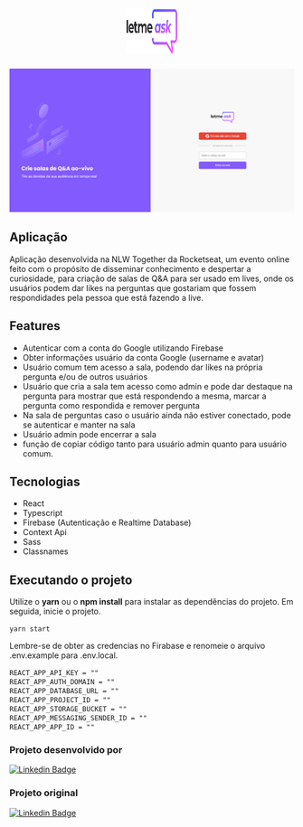 <h1 align="center">
 <img alt="GamePlay" height="80" width="90" title="Plant Manager" src="./src/assets/images/logo.svg" />
</h1>

![cover](./src/assets/images/screencapture-letmeask.png)

## Aplicação

Aplicação desenvolvida na NLW Together da Rocketseat, um evento online feito com o propósito de disseminar conhecimento e despertar a curiosidade, para criação de salas de Q&A para ser usado em lives, onde os usuários podem dar likes na perguntas que gostariam que fossem respondidades pela pessoa que está fazendo a live.

## Features

- Autenticar com a conta do Google utilizando Firebase
- Obter informações usuário da conta Google (username e avatar)
- Usuário comum tem acesso a sala, podendo dar likes na própria pergunta e/ou de  outros usuários
- Usuário que cria a sala tem acesso como admin e pode dar destaque na pergunta para mostrar que está respondendo a mesma, marcar a pergunta como respondida e remover pergunta
- Na sala de perguntas caso o usuário ainda não estiver conectado, pode se autenticar e manter na sala
- Usuário admin pode encerrar a sala
- função de copiar código tanto para usuário admin quanto para usuário comum.

## Tecnologias

- React
- Typescript
- Firebase (Autenticação e Realtime Database)
- Context Api
- Sass
- Classnames

## Executando o projeto

Utilize o **yarn** ou o **npm install** para instalar as dependências do projeto. Em seguida, inicie o projeto.

```
yarn start
```

Lembre-se de obter as credencias no Firabase e renomeie o arquivo .env.example para .env.local.

```
REACT_APP_API_KEY = ""
REACT_APP_AUTH_DOMAIN = ""
REACT_APP_DATABASE_URL = ""
REACT_APP_PROJECT_ID = ""
REACT_APP_STORAGE_BUCKET = ""
REACT_APP_MESSAGING_SENDER_ID = ""
REACT_APP_APP_ID = ""
```

### Projeto desenvolvido por

[![Linkedin Badge](https://img.shields.io/badge/-Igor%20Saturnino-9466FF?style=flat-square&logo=Linkedin&logoColor=white&link=https://www.linkedin.com/in/igornascimentosaturnino/)](https://www.linkedin.com/in/igornascimentosaturnino/)

### Projeto original

[![Linkedin Badge](https://img.shields.io/badge/-Rocketseat-9466FF?style=flat-square&logo=Linkedin&logoColor=white&link=https://www.linkedin.com/school/rocketseat/)](https://www.linkedin.com/school/rocketseat/)

